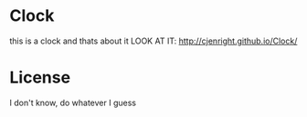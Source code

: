 # Clock
this is a clock
and thats about it
LOOK AT IT: http://cjenright.github.io/Clock/
# License
I don't know, do whatever I guess
